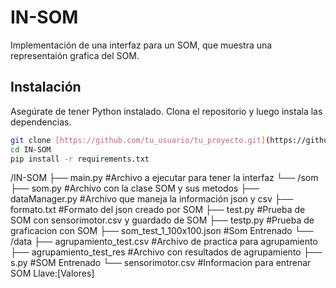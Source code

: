 # IN-SOM
Implementación de una interfaz para un SOM, que muestra una representaión grafica del SOM.

## Instalación

Asegúrate de tener Python instalado. Clona el repositorio y luego instala las dependencias.

```bash
git clone [https://github.com/tu_usuario/tu_proyecto.git](https://github.com/robertorys/IN-SOM.git)
cd IN-SOM
pip install -r requirements.txt
```
/IN-SOM
  ├── main.py #Archivo a ejecutar para tener la interfaz
  └── /som
    ├── som.py #Archivo con la clase SOM y sus metodos
    ├── dataManager.py #Archivo que maneja la información json y csv 
    ├── formato.txt #Formato del json creado por SOM
    ├── test.py #Prueba de SOM con sensorimotor.csv y guardado de SOM
    ├── testp.py #Prueba de graficacion con SOM
    ├── som_test_1_100x100.json #Som Entrenado
    └── /data
        ├── agrupamiento_test.csv #Archivo de practica para agrupamiento
        ├── agrupamiento_test_res #Archivo con resultados de agrupamiento
        ├── s.py #SOM Entrenado
        └── sensorimotor.csv #Informacion para entrenar SOM Llave:[Valores]
